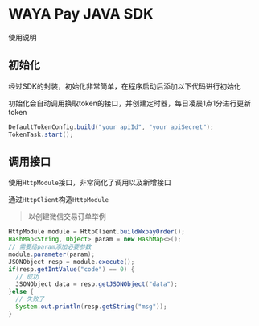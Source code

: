 # WAYA Pay JAVA SDK

使用说明
## 初始化
经过SDK的封装，初始化非常简单，在程序启动后添加以下代码进行初始化

初始化会自动调用换取token的接口，并创建定时器，每日凌晨1点1分进行更新token
```java
DefaultTokenConfig.build("your apiId", "your apiSecret");
TokenTask.start();
```

## 调用接口
使用``HttpModule``接口，非常简化了调用以及新增接口

通过``HttpClient``构造``HttpModule``
>以创建微信交易订单举例
```java
HttpModule module = HttpClient.buildWxpayOrder();
HashMap<String, Object> param = new HashMap<>();
// 需要给param添加必要参数
module.parameter(param);
JSONObject resp = module.execute();
if(resp.getIntValue("code") == 0) {
  // 成功
  JSONObject data = resp.getJSONObject("data");
}else {
  // 失败了
  System.out.println(resp.getString("msg"));
}
```

